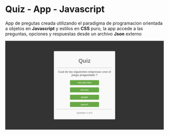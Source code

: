# Quiz - App - Javascript

App de pregutas creada utilizando el paradigma de programacion orientada a objetos en **Javascript** y estilos en **CSS** puro, la app accede a las preguntas, opciones y respuestas desde un archivo **Json** externo



![quiz-app](./assets/screenshot.png "quiz-app")